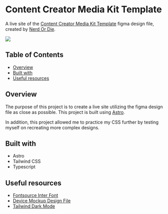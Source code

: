 # Content Creator Media Kit Template

A live site of the [Content Creator Media Kit Template](https://www.figma.com/community/file/1341937652439371849) figma design file, created by [Nerd Or Die](https://www.figma.com/@nerdordie).

![](/public/screenshot.png)

## Table of Contents

- [Overview](#overview)
- [Built with](#built-with)
- [Useful resources](#useful-resources)

## Overview

The purpose of this project is to create a live site utilizing the figma design file as close as possible. This project is built using [Astro](https://astro.build/).

In addition, this project allowed me to practice my CSS further by testing myself on recreating more complex designs.

## Built with

- Astro
- Tailwind CSS
- Typescript

## Useful resources

- [Fontsource Inter Font](https://fontsource.org/fonts/inter/install)
- [Device Mockup Design File](https://www.figma.com/community/file/834992475498681487/mockups-for-modern-devices-apple-samsung-google)
- [Tailwind Dark Mode](https://tailwindcss.com/docs/dark-mode)
